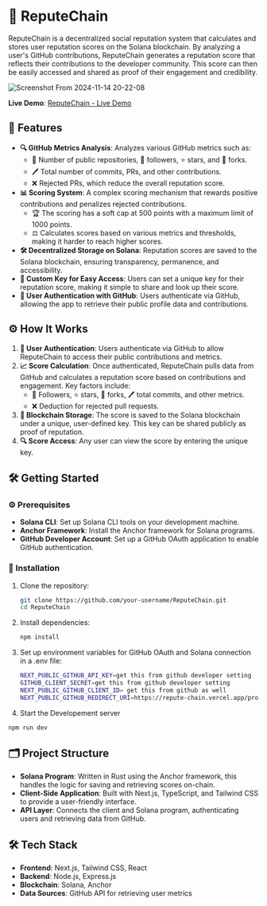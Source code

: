 # 🚀 ReputeChain

ReputeChain is a decentralized social reputation system that calculates and stores user reputation scores on the Solana blockchain. By analyzing a user's GitHub contributions, ReputeChain generates a reputation score that reflects their contributions to the developer community. This score can then be easily accessed and shared as proof of their engagement and credibility.


![Screenshot From 2024-11-14 20-22-08](https://github.com/user-attachments/assets/39162a75-3409-43e9-8d58-5d906eefc75e)

**Live Demo**: [ReputeChain - Live Demo](https://repute-chain.vercel.app/)

## 🌟 Features

- **🔍 GitHub Metrics Analysis**: Analyzes various GitHub metrics such as:
  - 📂 Number of public repositories, 👥 followers, ⭐ stars, and 🍴 forks.
  - 🖊️ Total number of commits, PRs, and other contributions.
  - ❌ Rejected PRs, which reduce the overall reputation score.
- **📊 Scoring System**: A complex scoring mechanism that rewards positive contributions and penalizes rejected contributions.
  - 🏆 The scoring has a soft cap at 500 points with a maximum limit of 1000 points.
  - ⚖️ Calculates scores based on various metrics and thresholds, making it harder to reach higher scores.
- **🛠️ Decentralized Storage on Solana**: Reputation scores are saved to the Solana blockchain, ensuring transparency, permanence, and accessibility.
- **🔑 Custom Key for Easy Access**: Users can set a unique key for their reputation score, making it simple to share and look up their score.
- **🔐 User Authentication with GitHub**: Users authenticate via GitHub, allowing the app to retrieve their public profile data and contributions.
  
## ⚙️ How It Works

1. **🔑 User Authentication**: Users authenticate via GitHub to allow ReputeChain to access their public contributions and metrics.
2. **📈 Score Calculation**: Once authenticated, ReputeChain pulls data from GitHub and calculates a reputation score based on contributions and engagement. Key factors include:
   - 👥 Followers, ⭐ stars, 🍴 forks, 🖊️ total commits, and other metrics.
   - ❌ Deduction for rejected pull requests.
3. **📄 Blockchain Storage**: The score is saved to the Solana blockchain under a unique, user-defined key. This key can be shared publicly as proof of reputation.
4. **🔍 Score Access**: Any user can view the score by entering the unique key.

## 🛠️ Getting Started

### ⚙️ Prerequisites

- **Solana CLI**: Set up Solana CLI tools on your development machine.
- **Anchor Framework**: Install the Anchor framework for Solana programs.
- **GitHub Developer Account**: Set up a GitHub OAuth application to enable GitHub authentication.

### 📝 Installation

1. Clone the repository:

   ```bash
   git clone https://github.com/your-username/ReputeChain.git
   cd ReputeChain


2. Install dependencies:

   ```bash
   npm install

3. Set up environment variables for GitHub OAuth and Solana connection in a .env file:

   ```bash
   NEXT_PUBLIC_GITHUB_API_KEY=get this from github developer setting
   GITHUB_CLIENT_SECRET=get this from github developer setting
   NEXT_PUBLIC_GITHUB_CLIENT_ID= get this from github as well
   NEXT_PUBLIC_GITHUB_REDIRECT_URI=https://repute-chain.vercel.app/profile

4. Start the Developement server

  ```bash
  npm run dev
  ```

## 🗂️ Project Structure

- **Solana Program**: Written in Rust using the Anchor framework, this handles the logic for saving and retrieving scores on-chain.
- **Client-Side Application**: Built with Next.js, TypeScript, and Tailwind CSS to provide a user-friendly interface.
- **API Layer**: Connects the client and Solana program, authenticating users and retrieving data from GitHub.


## 🛠️ Tech Stack

- **Frontend**: Next.js, Tailwind CSS, React
- **Backend**: Node.js, Express.js
- **Blockchain**: Solana, Anchor
- **Data Sources**: GitHub API for retrieving user metrics

   

